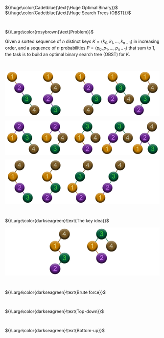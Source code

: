 ${\huge\color{Cadetblue}\text{\Huge Optimal Binary}}$  
${\huge\color{Cadetblue}\text{\Huge Search Trees (OBST)}}$

<br />

${\Large\color{rosybrown}\text{Problem}}$

Given a sorted sequence of $n$ distinct keys $K = \langle k_0, k_1, \ldots, k_{n-1} \rangle$ in increasing order, and a sequence of $n$ probabilities $P = \langle p_0, p_1, \ldots, p_{n-1} \rangle$ that sum to 1, the task is to build an optimal binary search tree (OBST) for $K$.  

<br/>

<p align="center" width="85%">
<img src="obsts-1.png"
     alt="obsts1"
     style="float: left;" />
</p><br clear="left">  

<p align="center" width="85%">
<img src="obsts-2.png"
     alt="obsts2"
     style="float: left;" />
</p><br clear="left">  

<p align="center" width="85%">
<img src="obsts-3.png"
     alt="obsts3"
     style="float: left; padding-bottom:15px;" />
</p><br clear="left">  

<br />

${\Large\color{darkseagreen}\text{The key idea}}$

<p align="center" width="50%">
<img src="obsts-greedyvsoptimal.png"
     alt="obsts3"
     style="float: left; padding-bottom:15px;" />
</p><br clear="left">  

<br />

${\Large\color{darkseagreen}\text{Brute force}}$

<br />

${\Large\color{darkseagreen}\text{Top-down}}$

<br />

${\Large\color{darkseagreen}\text{Bottom-up}}$
